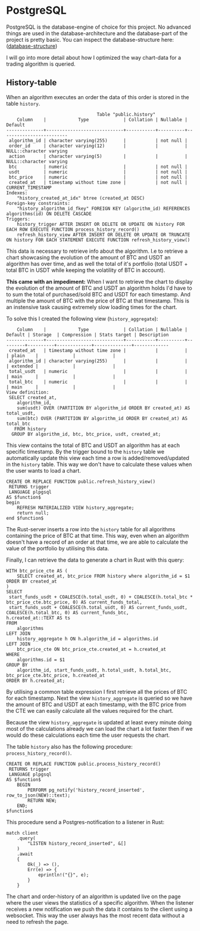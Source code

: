 # PostgreSQL

PostgreSQL is the database-engine of choice for this project. No advanced things are used in the database-architecture and the database-part of the project is pretty basic. You can inspect the database-structure here: ([database-structure](database-structure.png))

I will go into more detail about how I optimized the way chart-data for a trading algorithm is queried.

## History-table
When an algorithm executes an order the data of this order is stored in the table `history`.
```
                                  Table "public.history"
    Column    |            Type             | Collation | Nullable |         Default
--------------+-----------------------------+-----------+----------+-------------------------
 algorithm_id | character varying(255)      |           | not null |
 order_id     | character varying(12)       |           |          | NULL::character varying
 action       | character varying(5)        |           |          | NULL::character varying
 btc          | numeric                     |           | not null |
 usdt         | numeric                     |           | not null |
 btc_price    | numeric                     |           | not null |
 created_at   | timestamp without time zone |           | not null | CURRENT_TIMESTAMP
Indexes:
    "history_created_at_idx" btree (created_at DESC)
Foreign-key constraints:
    "history_algorithm_id_fkey" FOREIGN KEY (algorithm_id) REFERENCES algorithms(id) ON DELETE CASCADE
Triggers:
    history_trigger AFTER INSERT OR DELETE OR UPDATE ON history FOR EACH ROW EXECUTE FUNCTION process_history_record()
    refresh_history_view AFTER INSERT OR DELETE OR UPDATE OR TRUNCATE ON history FOR EACH STATEMENT EXECUTE FUNCTION refresh_history_view()
```

This data is necessary to retrieve info about the algorithm. I.e to retrieve a chart showcasing the evolution of the amount of BTC and USDT an algorithm has over time, and as well the total of it's portfolio (total USDT + total BTC in USDT while keeping the volatility of BTC in account).

**This came with an impediment:** When I want to retrieve the chart to display the evolution of the amount of BTC and USDT an algorithm holds I'd have to to sum the total of purchased/sold BTC and USDT for each timestamp. And multiple the amount of BTC with the price of BTC at that timestamp. This is an instensive task causing extremely slow loading times for the chart.

To solve this I created the following view (`history_aggregate`):

```
    Column    |            Type             | Collation | Nullable | Default | Storage  | Compression | Stats target | Description
--------------+-----------------------------+-----------+----------+---------+----------+-------------+--------------+-------------
 created_at   | timestamp without time zone |           |          |         | plain    |             |              |
 algorithm_id | character varying(255)      |           |          |         | extended |             |              |
 total_usdt   | numeric                     |           |          |         | main     |             |              |
 total_btc    | numeric                     |           |          |         | main     |             |              |
View definition:
 SELECT created_at,
    algorithm_id,
    sum(usdt) OVER (PARTITION BY algorithm_id ORDER BY created_at) AS total_usdt,
    sum(btc) OVER (PARTITION BY algorithm_id ORDER BY created_at) AS total_btc
   FROM history
  GROUP BY algorithm_id, btc, btc_price, usdt, created_at;
```

This view contains the total of BTC and USDT an algorithm has at each specific timestamp. By the trigger bound to the `history` table we automatically update this view each time a row is added/removed/updated in the `history` table. This way we don't have to calculate these values when the user wants to load a chart.

```
CREATE OR REPLACE FUNCTION public.refresh_history_view()
 RETURNS trigger
 LANGUAGE plpgsql
AS $function$
begin
    REFRESH MATERIALIZED VIEW history_aggregate;
    return null;
end $function$
```
The Rust-server inserts a row into the `history` table for all algorithms containing the price of BTC at that time. This way, even when an algorithm doesn't have a record of an order at that time, we are able to calculate the value of the portfolio by utilising this data.

Finally, I can retrieve the data to generate a chart in Rust with this query:

```
WITH btc_price_cte AS (
    SELECT created_at, btc_price FROM history where algorithm_id = $1 ORDER BY created_at
)
SELECT
 start_funds_usdt + COALESCE(h.total_usdt, 0) + COALESCE(h.total_btc * btc_price_cte.btc_price, 0) AS current_funds_total,
 start_funds_usdt + COALESCE(h.total_usdt, 0) AS current_funds_usdt,
COALESCE(h.total_btc, 0) AS current_funds_btc,
h.created_at::TEXT AS ts
FROM
    algorithms
LEFT JOIN
    history_aggregate h ON h.algorithm_id = algorithms.id
LEFT JOIN
    btc_price_cte ON btc_price_cte.created_at = h.created_at
WHERE
    algorithms.id = $1
GROUP BY
    algorithm_id, start_funds_usdt, h.total_usdt, h.total_btc, btc_price_cte.btc_price, h.created_at
ORDER BY h.created_at;
```
By utilising a common table expression I first retrieve all the prices of BTC for each timestamp. Next the view `history_aggregate` is queried so we have the amount of BTC and USDT at each timestamp, with the BTC price from the CTE we can easily calculate all the values required for the chart.

Because the view `history_aggregate` is updated at least every minute doing most of the calculations already we can load the chart a lot faster then if we would do these calculations each time the user requests the chart.

The table `history` also has the following procedure: `process_history_record()`.
```
CREATE OR REPLACE FUNCTION public.process_history_record()
 RETURNS trigger
 LANGUAGE plpgsql
AS $function$
    BEGIN
        PERFORM pg_notify('history_record_inserted', row_to_json(NEW)::text);
        RETURN NEW;
    END;
$function$
```

This procedure send a Postgres-notification to a listener in Rust:
```
match client
    .query(
        "LISTEN history_record_inserted", &[]
    )
    .await
    {
        Ok(_) => (),
        Err(e) => {
            eprintln!("{}", e);
        }
    }
```

The chart and order-history of an algorithm is updated live on the page where the user views the statistics of a specific algorithm. When the listener receives a new notification we push the data it contains to the client using a websocket. This way the user always has the most recent data without a need to refresh the page.
